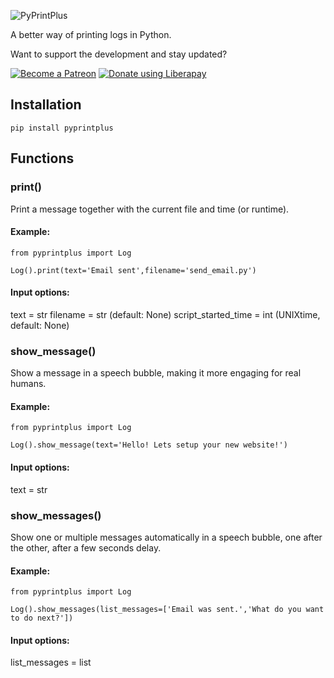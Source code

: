 ![PyPrintPlus](https://raw.githubusercontent.com/marcoEDU/PyPrintPlus/master/images/headerimage.jpg "PyPrintPlus")

A better way of printing logs in Python.

Want to support the development and stay updated?

<a href="https://www.patreon.com/bePatron?u=24983231"><img alt="Become a Patreon" src="https://raw.githubusercontent.com/marcoEDU/PyPrintPlus/master/images/patreon_button.svg"></a> <a href="https://liberapay.com/marcoEDU/donate"><img alt="Donate using Liberapay" src="https://liberapay.com/assets/widgets/donate.svg"></a>


## Installation
```
pip install pyprintplus
```

## Functions

### print()

Print a message together with the current file and time (or runtime).

#### Example:
```
from pyprintplus import Log

Log().print(text='Email sent',filename='send_email.py')
```

#### Input options:
text = str
filename = str (default: None)
script_started_time = int (UNIXtime, default: None)


### show_message()

Show a message in a speech bubble, making it more engaging for real humans.

#### Example:
```
from pyprintplus import Log

Log().show_message(text='Hello! Lets setup your new website!')
```

#### Input options:
text = str


### show_messages()

Show one or multiple messages automatically in a speech bubble, one after the other, after a few seconds delay. 

#### Example:
```
from pyprintplus import Log

Log().show_messages(list_messages=['Email was sent.','What do you want to do next?'])
```

#### Input options:
list_messages = list
